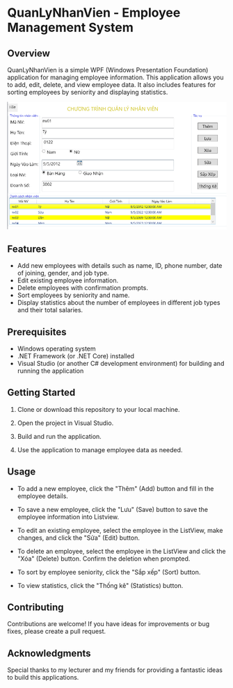 # QuanLyNhanVien - Employee Management System

## Overview

QuanLyNhanVien is a simple WPF (Windows Presentation Foundation) application for managing employee information. This application allows you to add, edit, delete, and view employee data. It also includes features for sorting employees by seniority and displaying statistics.

![Screenshot](/QuanLyNhanVienApp.png)

## Features

- Add new employees with details such as name, ID, phone number, date of joining, gender, and job type.
- Edit existing employee information.
- Delete employees with confirmation prompts.
- Sort employees by seniority and name.
- Display statistics about the number of employees in different job types and their total salaries.

## Prerequisites

- Windows operating system
- .NET Framework (or .NET Core) installed
- Visual Studio (or another C# development environment) for building and running the application

## Getting Started

1. Clone or download this repository to your local machine.

2. Open the project in Visual Studio.

3. Build and run the application.

4. Use the application to manage employee data as needed.

## Usage

- To add a new employee, click the "Thêm" (Add) button and fill in the employee details.

- To save a new employee, click the "Lưu" (Save) button to save the employee information into Listview.

- To edit an existing employee, select the employee in the ListView, make changes, and click the "Sửa" (Edit) button.

- To delete an employee, select the employee in the ListView and click the "Xóa" (Delete) button. Confirm the deletion when prompted.

- To sort by employee seniority, click the "Sắp xếp" (Sort) button.

- To view statistics, click the "Thống kê" (Statistics) button.

## Contributing

Contributions are welcome! If you have ideas for improvements or bug fixes, please create a pull request.

## Acknowledgments

Special thanks to my lecturer and my friends for providing a fantastic ideas to build this applications.

